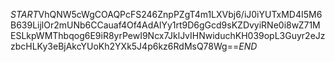 $START$VhQNW5cWgCOAQPcFS246ZnpPZgT4m1LXVbj6/iJ0iYUTxMD4I5M6B639LijlOr2mUNb6CCauaf4Of4AdAlYy1rt9D6gGcd9sKZDvyiRNe0i8wZ71MESLkpWMThbqog6E9iR8yrPewI9Ncx7JklJvIHNwiduchKH039opL3Guyr2eJzzbcHLKy3eBjAkcYUoKh2YXk5J4p6kz6RdMsQ78Wg==$END$